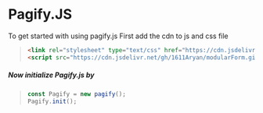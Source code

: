# Pagify.JS

To get started with using pagify.js
First add the cdn to js and css file

> ```HTML
> <link rel="stylesheet" type="text/css" href="https://cdn.jsdelivr.net/gh/1611Aryan/modularForm.github.io/CSS/pagify.css">
> <script src="https://cdn.jsdelivr.net/gh/1611Aryan/modularForm.github.io/JS/pagify.js"></script>
> ```

##### Now initialize Pagify.js by

> ```JAVASCRIPT
> const Pagify = new pagify();
> Pagify.init();
> ```
